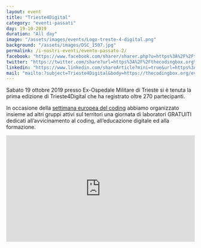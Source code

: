```yaml
---
layout: event
title: "Trieste4Digital"
category: "eventi-passati"
day: 19-10-2019
duration: "All day"
image: "/assets/images/events/Logo-treste-4-digital.png"
background: "/assets/images/DSC_1507.jpg"
permalink: /i-nostri-eventi/evento-passato-2/
facebook: "https://www.facebook.com/sharer/sharer.php?u=https%3A%2F%2Fthecodingbox.org%2Fevents%2Fevento-passato-2%2F"
twitter: "https://twitter.com/share?url=https%3A%2F%2Fthecodingbox.org%2Fevents%2Fevento-passato-2%2F"
linkedin: "https://www.linkedin.com/shareArticle?mini=true&url=https%3A%2F%2Fthecodingbox.org%2Fevents%2Fevento-passato-2%2F"
mail: "mailto:?subject=Trieste4Digital&body=https://thecodingbox.org/events/evento-passato-2/"
---
```


Sabato 19 ottobre 2019 presso Ex-Ospedale Militare di Trieste si è tenuta la prima edizione di Trieste4Digital che ha
registrato oltre 270 partecipanti.

In occasione della <a href="http://www.codeweek.eu/">settimana europea del coding</a> abbiamo organizzato insieme ad
altri gruppi attivi sul territori una giornata di laboratori GRATUITI dedicati all’avvicinamento al coding,
all’educazione digitale ed alla formazione.

<div class="video-container" style="position: relative; padding-bottom: 56.25%; height: 0; overflow: hidden; max-width: 100%;">
  <iframe src="https://player.vimeo.com/video/372488467" 
          style="position: absolute; top: 0; left: 0; width: 100%; height: 100%;" 
          frameborder="0" 
          allow="autoplay; fullscreen; picture-in-picture" 
          allowfullscreen>
  </iframe>
</div>
